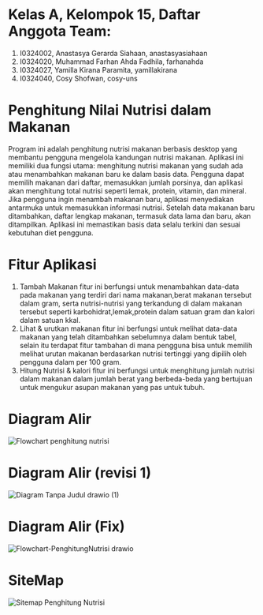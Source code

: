 # Kelas A, Kelompok 15, Daftar Anggota Team:
1. I0324002, Anastasya Gerarda Siahaan, anastasyasiahaan
2. I0324020, Muhammad Farhan Ahda Fadhila, farhanahda
3. I0324027, Yamilla Kirana Paramita, yamillakirana
4. I0324040, Cosy Shofwan, cosy-uns
# Penghitung Nilai Nutrisi dalam Makanan
Program ini adalah penghitung nutrisi makanan berbasis desktop yang membantu pengguna mengelola kandungan nutrisi makanan. Aplikasi ini memiliki dua fungsi utama: menghitung nutrisi makanan yang sudah ada atau menambahkan makanan baru ke dalam basis data. Pengguna dapat memilih makanan dari daftar, memasukkan jumlah porsinya, dan aplikasi akan menghitung total nutrisi seperti lemak, protein, vitamin, dan mineral. Jika pengguna ingin menambah makanan baru, aplikasi menyediakan antarmuka untuk memasukkan informasi nutrisi. Setelah data makanan baru ditambahkan, daftar lengkap makanan, termasuk data lama dan baru, akan ditampilkan. Aplikasi ini memastikan basis data selalu terkini dan sesuai kebutuhan diet pengguna.
# Fitur Aplikasi
1. Tambah Makanan
   fitur ini berfungsi untuk menambahkan data-data pada makanan yang terdiri dari nama makanan,berat makanan tersebut dalam gram, serta nutrisi-nutrisi yang terkandung di dalam makanan tersebut seperti karbohidrat,lemak,protein dalam satuan gram dan kalori dalam satuan kkal. 
2. Lihat & urutkan makanan
   fitur ini berfungsi untuk melihat data-data makanan yang telah ditambahkan sebelumnya dalam bentuk tabel, selain itu terdapat fitur tambahan di mana pengguna bisa untuk memilih melihat urutan makanan berdasarkan nutrisi tertinggi yang dipilih oleh pengguna dalam per 100 gram.
3. Hitung Nutrisi & kalori
   fitur ini berfungsi untuk menghitung jumlah nutrisi dalam makanan dalam jumlah berat yang berbeda-beda yang bertujuan untuk mengukur asupan makanan yang pas untuk tubuh.
# Diagram Alir
![Flowchart penghitung nutrisi](https://github.com/user-attachments/assets/0df9982e-381e-4cbe-8660-1d5cf41fb2e8)
# Diagram Alir (revisi 1)
![Diagram Tanpa Judul drawio (1)](https://github.com/user-attachments/assets/ba4f257e-436d-422a-b3fb-9b578712ba77)
# Diagram Alir (Fix)
![Flowchart-PenghitungNutrisi drawio](https://github.com/user-attachments/assets/4a6c6ece-5040-407b-85ed-051b923e9b05)
# SiteMap
![Sitemap Penghitung Nutrisi](https://github.com/user-attachments/assets/b9b2de2a-4e98-4c60-94c5-ea8624df7462)
